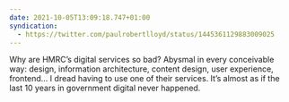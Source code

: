 ```yaml
---
date: 2021-10-05T13:09:18.747+01:00
syndication:
  - https://twitter.com/paulrobertlloyd/status/1445361129883009025
---
```

Why are HMRC’s digital services so bad? Abysmal in every conceivable way: design, information architecture, content design, user experience, frontend… I dread having to use one of their services. It’s almost as if the last 10 years in government digital never happened.

